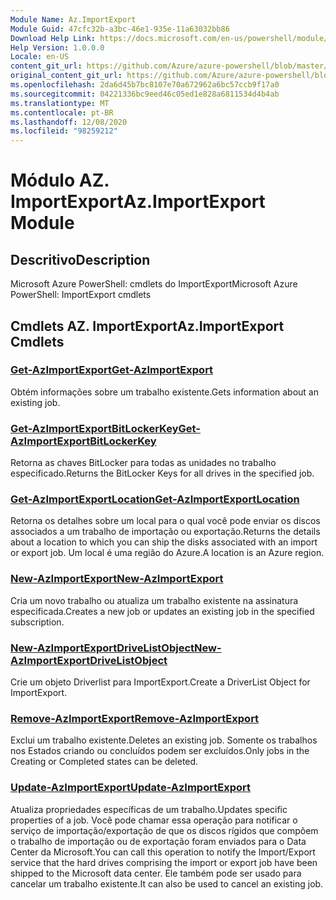 ```yaml
---
Module Name: Az.ImportExport
Module Guid: 47cfc32b-a3bc-46e1-935e-11a63032bb86
Download Help Link: https://docs.microsoft.com/en-us/powershell/module/az.importexport
Help Version: 1.0.0.0
Locale: en-US
content_git_url: https://github.com/Azure/azure-powershell/blob/master/src/ImportExport/help/Az.ImportExport.md
original_content_git_url: https://github.com/Azure/azure-powershell/blob/master/src/ImportExport/help/Az.ImportExport.md
ms.openlocfilehash: 2da6d45b7bc8107e70a672962a6bc57ccb9f17a0
ms.sourcegitcommit: 04221336bc9eed46c05ed1e828a6811534d4b4ab
ms.translationtype: MT
ms.contentlocale: pt-BR
ms.lasthandoff: 12/08/2020
ms.locfileid: "98259212"
---
```

# <span data-ttu-id="8eb33-101">Módulo AZ. ImportExport</span><span class="sxs-lookup"><span data-stu-id="8eb33-101">Az.ImportExport Module</span></span>
## <span data-ttu-id="8eb33-102">Descritivo</span><span class="sxs-lookup"><span data-stu-id="8eb33-102">Description</span></span>
<span data-ttu-id="8eb33-103">Microsoft Azure PowerShell: cmdlets do ImportExport</span><span class="sxs-lookup"><span data-stu-id="8eb33-103">Microsoft Azure PowerShell: ImportExport cmdlets</span></span>

## <span data-ttu-id="8eb33-104">Cmdlets AZ. ImportExport</span><span class="sxs-lookup"><span data-stu-id="8eb33-104">Az.ImportExport Cmdlets</span></span>
### [<span data-ttu-id="8eb33-105">Get-AzImportExport</span><span class="sxs-lookup"><span data-stu-id="8eb33-105">Get-AzImportExport</span></span>](Get-AzImportExport.md)
<span data-ttu-id="8eb33-106">Obtém informações sobre um trabalho existente.</span><span class="sxs-lookup"><span data-stu-id="8eb33-106">Gets information about an existing job.</span></span>

### [<span data-ttu-id="8eb33-107">Get-AzImportExportBitLockerKey</span><span class="sxs-lookup"><span data-stu-id="8eb33-107">Get-AzImportExportBitLockerKey</span></span>](Get-AzImportExportBitLockerKey.md)
<span data-ttu-id="8eb33-108">Retorna as chaves BitLocker para todas as unidades no trabalho especificado.</span><span class="sxs-lookup"><span data-stu-id="8eb33-108">Returns the BitLocker Keys for all drives in the specified job.</span></span>

### [<span data-ttu-id="8eb33-109">Get-AzImportExportLocation</span><span class="sxs-lookup"><span data-stu-id="8eb33-109">Get-AzImportExportLocation</span></span>](Get-AzImportExportLocation.md)
<span data-ttu-id="8eb33-110">Retorna os detalhes sobre um local para o qual você pode enviar os discos associados a um trabalho de importação ou exportação.</span><span class="sxs-lookup"><span data-stu-id="8eb33-110">Returns the details about a location to which you can ship the disks associated with an import or export job.</span></span>
<span data-ttu-id="8eb33-111">Um local é uma região do Azure.</span><span class="sxs-lookup"><span data-stu-id="8eb33-111">A location is an Azure region.</span></span>

### [<span data-ttu-id="8eb33-112">New-AzImportExport</span><span class="sxs-lookup"><span data-stu-id="8eb33-112">New-AzImportExport</span></span>](New-AzImportExport.md)
<span data-ttu-id="8eb33-113">Cria um novo trabalho ou atualiza um trabalho existente na assinatura especificada.</span><span class="sxs-lookup"><span data-stu-id="8eb33-113">Creates a new job or updates an existing job in the specified subscription.</span></span>

### [<span data-ttu-id="8eb33-114">New-AzImportExportDriveListObject</span><span class="sxs-lookup"><span data-stu-id="8eb33-114">New-AzImportExportDriveListObject</span></span>](New-AzImportExportDriveListObject.md)
<span data-ttu-id="8eb33-115">Crie um objeto Driverlist para ImportExport.</span><span class="sxs-lookup"><span data-stu-id="8eb33-115">Create a DriverList Object for ImportExport.</span></span>

### [<span data-ttu-id="8eb33-116">Remove-AzImportExport</span><span class="sxs-lookup"><span data-stu-id="8eb33-116">Remove-AzImportExport</span></span>](Remove-AzImportExport.md)
<span data-ttu-id="8eb33-117">Exclui um trabalho existente.</span><span class="sxs-lookup"><span data-stu-id="8eb33-117">Deletes an existing job.</span></span>
<span data-ttu-id="8eb33-118">Somente os trabalhos nos Estados criando ou concluídos podem ser excluídos.</span><span class="sxs-lookup"><span data-stu-id="8eb33-118">Only jobs in the Creating or Completed states can be deleted.</span></span>

### [<span data-ttu-id="8eb33-119">Update-AzImportExport</span><span class="sxs-lookup"><span data-stu-id="8eb33-119">Update-AzImportExport</span></span>](Update-AzImportExport.md)
<span data-ttu-id="8eb33-120">Atualiza propriedades específicas de um trabalho.</span><span class="sxs-lookup"><span data-stu-id="8eb33-120">Updates specific properties of a job.</span></span>
<span data-ttu-id="8eb33-121">Você pode chamar essa operação para notificar o serviço de importação/exportação de que os discos rígidos que compõem o trabalho de importação ou de exportação foram enviados para o Data Center da Microsoft.</span><span class="sxs-lookup"><span data-stu-id="8eb33-121">You can call this operation to notify the Import/Export service that the hard drives comprising the import or export job have been shipped to the Microsoft data center.</span></span>
<span data-ttu-id="8eb33-122">Ele também pode ser usado para cancelar um trabalho existente.</span><span class="sxs-lookup"><span data-stu-id="8eb33-122">It can also be used to cancel an existing job.</span></span>

